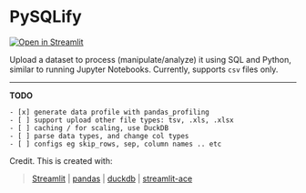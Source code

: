# PySQLify

[![Open in Streamlit][share_badge]][share_link]

Upload a dataset to process (manipulate/analyze) it using SQL and Python, similar to running Jupyter Notebooks. Currently, supports `csv` files only.


[share_badge]: https://static.streamlit.io/badges/streamlit_badge_black_white.svg
[share_link]: https://sqlify.streamlit.app

<hr>

**TODO**
```
- [x] generate data profile with pandas_profiling
- [ ] support upload other file types: tsv, .xls, .xlsx
- [ ] caching / for scaling, use DuckDB
- [ ] parse data types, and change col types
- [ ] configs eg skip_rows, sep, column names .. etc
```

Credit. This is created with:

> [Streamlit](https://github.com/streamlit/streamlit) | [pandas](https://github.com/pandas-dev/pandas) | [duckdb](https://github.com/duckdb/duckdb) | [streamlit-ace](https://github.com/okld/streamlit-ace)